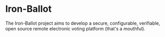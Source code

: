 Iron-Ballot
===========

The Iron-Ballot project aims to develop a secure, configurable, verifiable, open source remote electronic voting platform (that's a mouthful).
